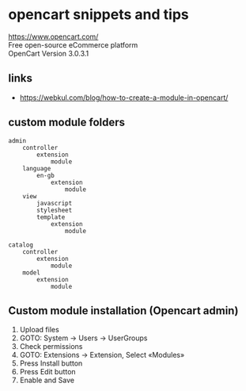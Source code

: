 # opencart snippets and tips
https://www.opencart.com/  
Free open-source eCommerce platform  
OpenCart Version 3.0.3.1  

## links
- https://webkul.com/blog/how-to-create-a-module-in-opencart/

## custom module folders
```
admin
    controller
        extension
            module
    language
        en-gb
            extension
                module
    view
        javascript
        stylesheet
        template
            extension
                module

catalog
    controller
        extension
            module
    model
        extension
            module
```

## Custom module installation (Opencart admin)
1. Upload files
2. GOTO: System → Users → UserGroups
3. Check permissions
4. GOTO: Extensions → Extension, Select «Modules»
5. Press Install button
6. Press Edit button
7. Enable and Save

